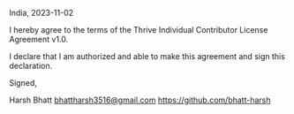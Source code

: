 India, 2023-11-02

I hereby agree to the terms of the Thrive Individual Contributor License Agreement v1.0.

I declare that I am authorized and able to make this agreement and sign this declaration.

Signed,

Harsh Bhatt bhattharsh3516@gmail.com https://github.com/bhatt-harsh
